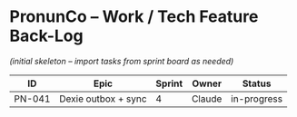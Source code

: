 # PronunCo – Work / Tech Feature Back-Log
*(initial skeleton – import tasks from sprint board as needed)*

| ID | Epic | Sprint | Owner | Status |
|----|------|--------|-------|--------|
| PN-041 | Dexie outbox + sync | 4 | Claude | in-progress |
